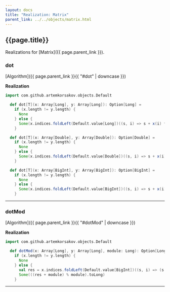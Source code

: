 ```yaml
---
layout: docs
title: "Realization: Matrix"
parent_link: ../../objects/matrix.html
---
```


## {{page.title}}

Realizations for [Matrix]({{ page.parent_link }}).

### dot

[Algorithm]({{ page.parent_link }}{{ "#dot" | downcase }})

**Realization**
```scala
import com.github.artemkorsakov.objects.Default

  def dot[T](x: Array[Long], y: Array[Long]): Option[Long] =
    if (x.length != y.length) {
      None
    } else {
      Some(x.indices.foldLeft(Default.value[Long])((s, i) => s + x(i) * y(i)))
    }

  def dot[T](x: Array[Double], y: Array[Double]): Option[Double] =
    if (x.length != y.length) {
      None
    } else {
      Some(x.indices.foldLeft(Default.value[Double])((s, i) => s + x(i) * y(i)))
    }

  def dot[T](x: Array[BigInt], y: Array[BigInt]): Option[BigInt] =
    if (x.length != y.length) {
      None
    } else {
      Some(x.indices.foldLeft(Default.value[BigInt])((s, i) => s + x(i) * y(i)))
    }
```

---

### dotMod

[Algorithm]({{ page.parent_link }}{{ "#dotMod" | downcase }})

**Realization**
```scala
import com.github.artemkorsakov.objects.Default

  def dotMod(x: Array[Long], y: Array[Long], module: Long): Option[Long] =
    if (x.length != y.length) {
      None
    } else {
      val res = x.indices.foldLeft(Default.value[BigInt])((s, i) => (s + BigInt(x(i)) * BigInt(y(i))) % module)
      Some(((res + module) % module).toLong)
    }
```

---
